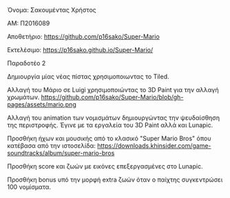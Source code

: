 Όνομα: Σακουμέντας Χρήστος

ΑΜ: Π2016089

Αποθετήριο: https://github.com/p16sako/Super-Mario

Εκτελέσιμο: https://p16sako.github.io/Super-Mario/

Παραδοτέο 2

  Δημιουργία μίας νέας πίστας χρησιμοποιωντας το Tiled.
  
  Αλλαγή του Μάριο σε Luigi χρησιμοποιώντας το 3D Paint για την αλλαγή χρωμάτων.
  https://github.com/p16sako/Super-Mario/blob/gh-pages/assets/mario.png
  
  Αλλαγή του animation των νομισμάτων δημιουργώντας την ψευδαίσθηση της περιστροφής. Έγινε με τα εργαλεία του 3D Paint αλλά και Lunapic.
  
  Προσθήκη ήχων και μουσικής από το κλασικό "Super Mario Bros" όπου κατέβασα από την ιστοσελίδα:
  https://downloads.khinsider.com/game-soundtracks/album/super-mario-bros
  
  Προσθήκη score και ζωών με εικόνες επεξεργασμένες στο Lunapic.
  
  Προσθήκη bonus υπό την μορφή extra ζωών όταν ο παίχτης συγκεντρώσει 100 νομίσματα.
  
  
  
